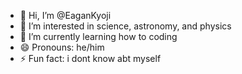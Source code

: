- 👋 Hi, I’m @EaganKyoji
- 👀 I’m interested in science, astronomy, and physics
- 🌱 I’m currently learning how to coding
- 😄 Pronouns: he/him
- ⚡ Fun fact: i dont know abt myself

<!---
EaganKyoji/EaganKyoji is a ✨ special ✨ repository because its `README.md` (this file) appears on your GitHub profile.
You can click the Preview link to take a look at your changes.
--->
